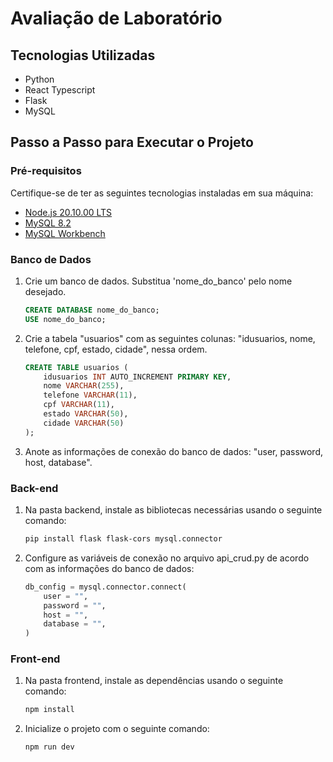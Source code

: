 # Avaliação de Laboratório

## Tecnologias Utilizadas
- Python
- React Typescript
- Flask
- MySQL

## Passo a Passo para Executar o Projeto

### Pré-requisitos
Certifique-se de ter as seguintes tecnologias instaladas em sua máquina:
- [Node.js 20.10.00 LTS](https://nodejs.org/en)
- [MySQL 8.2](https://dev.mysql.com/downloads/mysql/)
- [MySQL Workbench](https://dev.mysql.com/downloads/workbench/)

### Banco de Dados
1. Crie um banco de dados. Substitua 'nome_do_banco' pelo nome desejado.
   ```sql
   CREATE DATABASE nome_do_banco;
   USE nome_do_banco;
   ```

2. Crie a tabela "usuarios" com as seguintes colunas: "idusuarios, nome, telefone, cpf, estado, cidade", nessa ordem.
   ```sql
   CREATE TABLE usuarios (
       idusuarios INT AUTO_INCREMENT PRIMARY KEY,
       nome VARCHAR(255),
       telefone VARCHAR(11),
       cpf VARCHAR(11),
       estado VARCHAR(50),
       cidade VARCHAR(50)
   );
   ```

3. Anote as informações de conexão do banco de dados: "user, password, host, database".

### Back-end
1. Na pasta backend, instale as bibliotecas necessárias usando o seguinte comando:
   ```bash
   pip install flask flask-cors mysql.connector
   ```

2. Configure as variáveis de conexão no arquivo api_crud.py de acordo com as informações do banco de dados:
    ```python
    db_config = mysql.connector.connect(
        user = "",
        password = "",
        host = "",
        database = "",
    )
    ```

### Front-end
1. Na pasta frontend, instale as dependências usando o seguinte comando:
   ```bash
   npm install
   ```

2. Inicialize o projeto com o seguinte comando:
   ```bash
   npm run dev
   ```
